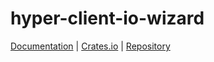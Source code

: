 # hyper-client-io-wizard
[Documentation](https://docs.rs/hyper-client-io-wizard) | [Crates.io](https://crates.io/crates/hyper-client-io-wizard) | [Repository](https://github.com/swizard0/hyper-client-io-wizard)
